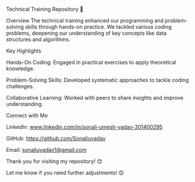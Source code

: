 Technical Training Repository 🚀

Overview
The technical training enhanced our programming and problem-solving skills through hands-on practice. We tackled various coding problems, deepening our understanding of key concepts like data structures and algorithms.

Key Highlights

Hands-On Coding: Engaged in practical exercises to apply theoretical knowledge.

Problem-Solving Skills: Developed systematic approaches to tackle coding challenges.

Collaborative Learning: Worked with peers to share insights and improve understanding.

Connect with Me

LinkedIn: www.linkedin.com/in/sonali-umesh-yadav-301400295

GitHub: https://github.com/Sonaliuyadav

Email: sonaliuyadav1@gmail.com

Thank you for visiting my repository! 😊

Let me know if you need further adjustments! 😊
